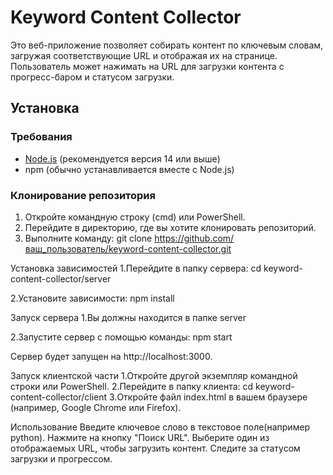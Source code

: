 # Keyword Content Collector

Это веб-приложение позволяет собирать контент по ключевым словам, загружая соответствующие URL и отображая их на странице. Пользователь может нажимать на URL для загрузки контента с прогресс-баром и статусом загрузки.

## Установка

### Требования

- [Node.js](https://nodejs.org/) (рекомендуется версия 14 или выше)
- npm (обычно устанавливается вместе с Node.js)

### Клонирование репозитория

1. Откройте командную строку (cmd) или PowerShell.
2. Перейдите в директорию, где вы хотите клонировать репозиторий.
3. Выполните команду:
git clone https://github.com/ваш_пользователь/keyword-content-collector.git

Установка зависимостей
1.Перейдите в папку сервера:
cd keyword-content-collector/server

2.Установите зависимости:
npm install

Запуск сервера
1.Вы должны находится в папке server

2.Запустите сервер с помощью команды:
npm start

Сервер будет запущен на http://localhost:3000.

Запуск клиентской части
1.Откройте другой экземпляр командной строки или PowerShell.
2.Перейдите в папку клиента:
cd keyword-content-collector/client
3.Откройте файл index.html в вашем браузере (например, Google Chrome или Firefox).

Использование
Введите ключевое слово в текстовое поле(например python).
Нажмите на кнопку "Поиск URL".
Выберите один из отображаемых URL, чтобы загрузить контент.
Следите за статусом загрузки и прогрессом.

